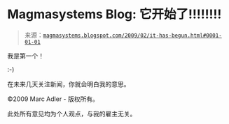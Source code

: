 <!--yml

分类：未分类

日期：2024-05-18 04:55:28

-->

# Magmasystems Blog: 它开始了!!!!!!!!

> 来源：[`magmasystems.blogspot.com/2009/02/it-has-begun.html#0001-01-01`](http://magmasystems.blogspot.com/2009/02/it-has-begun.html#0001-01-01)

我是第一个！

:-)

在未来几天关注新闻，你就会明白我的意思。

©2009 Marc Adler - 版权所有。

此处所有意见均为个人观点，与我的雇主无关。
